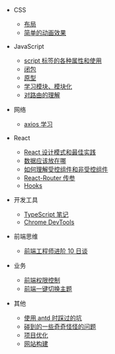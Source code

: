 - CSS

  - [布局](layout.md)
  - [简单的动画效果](simpleAnime.md)

- JavaScript

  - [script 标签的各种属性和使用](attributesAndUsageOfTheScriptTag.md)
  - [闭包](closure.md)
  - [原型](prototype.md)
  - [学习模块、模块化](learnModule.md)
  - [对路由的理解](howToUnderstandRouter.md)

- 网络

  - [axios 学习](howToUseAxios.md)

- React

  - [React 设计模式和最佳实践](designPatternAndBestPractices.md)
  - [数据应该放在哪](whereToSaveData.md "在React中如何传递数据")
  - [如何理解受控组件和非受控组件](controlledAndUncontrolledComponents.md)
  - [React-Router 传参](passParamsInReact.md)
  - [Hooks](hooks.md)

- 开发工具

  - [TypeScript 笔记](learnTypeScript.md)
  - [Chrome DevTools](chromeDevTools.md)

- 前端思维

  - [前端工程师进阶 10 日谈](advanced.md)

- 业务

  - [前端权限控制](frontEndPermissionControl.md)
  - [前端一键切换主题](changeThemesDynamic.md "前端换肤，动态切换主题的实现")

- 其他

  - [使用 antd 时踩过的坑](setbacksIHadWithAntD.md)
  - [碰到的一些奇奇怪怪的问题](strangeQuestions.md)
  - [项目优化](performanceOptimization.md)
  - [网站构建](websiteConstruction.md)
